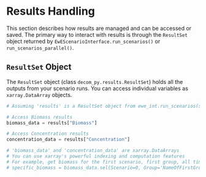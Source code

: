 # Results Handling

This section describes how results are managed and can be accessed or saved. The primary way to interact with results is through the `ResultSet` object returned by `EwEScenarioInterface.run_scenarios()` or `run_scenarios_parallel()`.

## `ResultSet` Object

The `ResultSet` object (class `decom_py.results.ResultSet`) holds all the outputs from your scenario runs. You can access individual variables as `xarray.DataArray` objects.

```python
# Assuming 'results' is a ResultSet object from ewe_int.run_scenarios(scen_df)

# Access Biomass results
biomass_data = results["Biomass"]

# Access Concentration results
concentration_data = results["Concentration"]

# 'biomass_data' and 'concentration_data' are xarray.DataArrays
# You can use xarray's powerful indexing and computation features
# For example, get biomass for the first scenario, first group, all time steps:
# specific_biomass = biomass_data.sel(Scenario=0, Group='NameOfFirstGroup')
```

